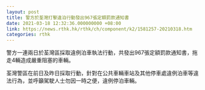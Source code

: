 ```yaml
---
layout: post
title: 警方於荃灣打擊違泊行動發出967張定額罰款通知書
date: 2021-03-18 12:32:36.000000000 +08:00
link: https://news.rthk.hk/rthk/ch/component/k2/1581257-20210318.htm
categories: rthk
---
```


警方一連兩日於荃灣區採取違例泊車執法行動，共發出967張定額罰款通知書，拖走4輛造成嚴重阻塞的車輛。

荃灣警區在前日及昨日採取行動，針對在公共車輛車站及其他停車處違例泊車等違法行為，並呼籲駕駛人士勿因一時之便，違例停泊車輛。
